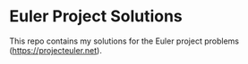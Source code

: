 Euler Project Solutions
=====

This repo contains my solutions for the Euler project problems (https://projecteuler.net). 
